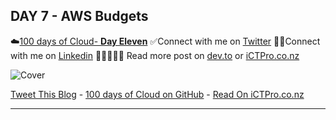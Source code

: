 
## DAY 7 - AWS Budgets 
☁️[100 days of Cloud- **Day Eleven**](https://github.com/anuvindhs/100daysofcloud)
 ✅Connect with me on [Twitter](https://twitter.com/anuvindhs)
 🤝🏽Connect with me on [Linkedin](https://www.linkedin.com/in/anuvindhs)
🧑🏼‍🤝‍🧑🏻 Read more post on [dev.to](https://dev.to/anuvindhs) or  [iCTPro.co.nz](https://ictpro.co.nz)


![Cover](  )

[Tweet This Blog](https://link.anuvindh.com/twitter/DAY-1-AMAZON-SES-tweet.html)  - [100 days of Cloud on GitHub](https://github.com/anuvindhs/100daysofcloud) - [Read On iCTPro.co.nz](https://ictpro.co.nz)

-----
